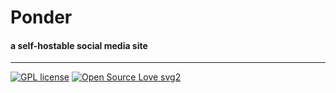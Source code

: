 # Ponder
#### a self-hostable social media site
---
[![GPL license](https://img.shields.io/badge/License-GPL-blue.svg)](http://perso.crans.org/besson/LICENSE.html) [![Open Source Love svg2](https://badges.frapsoft.com/os/v2/open-source.svg?v=103)](https://github.com/ellerbrock/open-source-badges/)